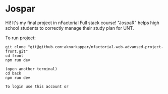 # Jospar
Hi! It's my final project in nFactorial Full stack course!
"JospaR" helps high school students to correctly manage their study plan for UNT.

To run project:

	git clone "git@github.com:aknurkappar/nfactorial-web-advansed-project-front.git"
	cd front
	npm run dev

	(open another terminal)
	cd back
	npm run dev

	To login use this account or 
